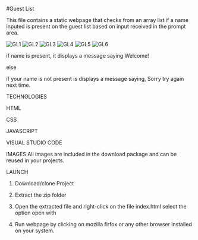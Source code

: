 #Guest List

This file contains a static webpage that checks from an array list if a name inputed is present on the guest list based on input received in the prompt area.

![GL1](https://user-images.githubusercontent.com/59982887/147712471-e3f4dbb7-f637-470d-bb28-eb63d7e94711.JPG)
![GL2](https://user-images.githubusercontent.com/59982887/147712479-be8f6425-ed66-43de-a22e-15b7c7ad02cd.JPG)
![GL3](https://user-images.githubusercontent.com/59982887/147712482-6ca255b9-129a-4c20-903d-60bd4aeba3ba.JPG)
![GL4](https://user-images.githubusercontent.com/59982887/147712486-975462fb-f39f-4821-8aed-0b6af92e317d.JPG)
![GL5](https://user-images.githubusercontent.com/59982887/147712489-2cdafac0-a485-40be-b385-ba383ba79f46.JPG)
![GL6](https://user-images.githubusercontent.com/59982887/147712491-533f7ba9-269a-4000-bc4b-254b6db50ce0.JPG)


if name is present, it displays a message saying Welcome!

else 

if your name is not present is displays a message saying, Sorry try again next time.

TECHNOLOGIES 

HTML

CSS

JAVASCRIPT

VISUAL STUDIO CODE


IMAGES
All images are included in the download package and can be reused in your projects. 

LAUNCH
1. Download/clone Project

2. Extract the zip folder

3. Open the extracted file and right-click on the file index.html select the option open with

4. Run webpage by clicking on mozilla firfox or any other browser installed on your system.




